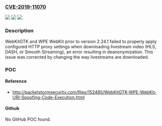 ### [CVE-2019-11070](https://cve.mitre.org/cgi-bin/cvename.cgi?name=CVE-2019-11070)
![](https://img.shields.io/static/v1?label=Product&message=n%2Fa&color=blue)
![](https://img.shields.io/static/v1?label=Version&message=n%2Fa&color=blue)
![](https://img.shields.io/static/v1?label=Vulnerability&message=n%2Fa&color=brighgreen)

### Description

WebKitGTK and WPE WebKit prior to version 2.24.1 failed to properly apply configured HTTP proxy settings when downloading livestream video (HLS, DASH, or Smooth Streaming), an error resulting in deanonymization. This issue was corrected by changing the way livestreams are downloaded.

### POC

#### Reference
- http://packetstormsecurity.com/files/152485/WebKitGTK-WPE-WebKit-URI-Spoofing-Code-Execution.html

#### Github
No GitHub POC found.

